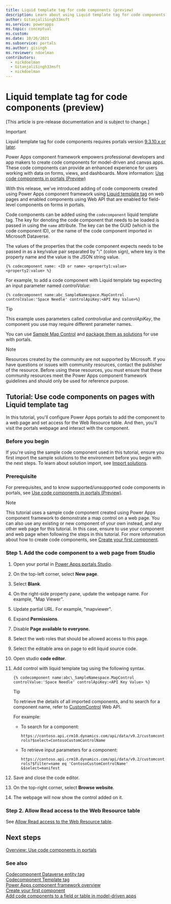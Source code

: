 ```yaml
---
title: Liquid template tag for code components (preview)
description: Learn about using Liquid template tag for code components through portals Studio.
author: GitanjaliSingh33msft
ms.service: powerapps
ms.topic: conceptual
ms.custom: 
ms.date: 10/26/2021
ms.subservice: portals
ms.author: gisingh
ms.reviewer: ndoelman
contributors:
  - nickdoelman
  - GitanjaliSingh33msft
  - nickdoelman
---
```


# Liquid template tag for code components (preview)

[This article is pre-release documentation and is subject to change.]

> [!IMPORTANT]
> Liquid template tag for code components requires portals version [9.3.10.x or later](/power-platform/released-versions/portals/portalupdate9310x).

Power Apps component framework empowers professional developers and app makers to create code components for model-driven and canvas apps. These code components can provide an enhanced experience for users working with data on forms, views, and dashboards. More information: [Use code components in portals (Preview)](component-framework.md)

With this release, we've introduced adding of code components created using Power Apps component framework using [Liquid template tag](liquid/template-tags.md#codecomponent) on web pages and enabled components using Web API that are enabled for field-level components on forms in portals.

Code components can be added using the `codecomponent` liquid template tag. The key for denoting the code component that needs to be loaded is passed in using the `name` attribute. The key can be the GUID (which is the code component ID), or the name of the code component imported in Microsoft Dataverse.

The values of the properties that the code component expects needs to be passed in as a key/value pair separated by "**:**" (colon sign), where key is the property name and the value is the JSON string value.

```
{% codecomponent name: <ID or name> <property1:value> <property2:value> %}
```

For example, to add a code component with Liquid template tag expecting an input parameter named *controlValue*:

```
{% codecomponent name:abc_SampleNamespace.MapControl controlValue:'Space Needle' controlApiKey:<API Key Value>%}
```

> [!TIP]
> This example uses parameters called *controlvalue* and *controlApiKey*, the component you use may require different parameter names.

You can use [Sample Map Control](../../developer/component-framework/sample-controls/map-control.md) and [package them as solutions](../../developer/component-framework/implementing-controls-using-typescript.md#packaging-your-code-components) for use with portals.

> [!NOTE]
> Resources created by the community are not supported by Microsoft. If you have questions or issues with community resources, contact the publisher of the resource. Before using these resources, you must ensure that these community resources meet the Power Apps component framework guidelines and should only be used for reference purpose.

## Tutorial: Use code components on pages with Liquid template tag

In this tutorial, you'll configure Power Apps portals to add the component to a web page and set access for the Web Resource table. And then, you'll visit the portals webpage and interact with the component.

### Before you begin

If you're using the sample code component used in this tutorial, ensure you first import the sample solutions to the environment before you begin with the next steps. To learn about solution import, see [Import solutions](../data-platform/import-update-export-solutions.md).

### Prerequisite

For prerequisites, and to know supported/unsupported code components in portals, see [Use code components in portals (Preview)](component-framework.md).

> [!NOTE]
> This tutorial uses a sample code component created using Power Apps component framework to demonstrate a map control on a web page. You can also use any existing or new component of your own instead, and any other web page for this tutorial. In this case, ensure to use your component and web page when following the steps in this tutorial. For more information about how to create code components, see [Create your first component](../../developer/component-framework/implementing-controls-using-typescript.md).

### Step 1. Add the code component to a web page from Studio

1. Open your portal in [Power Apps portals Studio](portal-designer-anatomy.md).

1. On the top-left corner, select **New page**.

1. Select **Blank**.

1. On the right-side property pane, update the webpage name. For example, "Map Viewer".

1. Update partial URL. For example, "mapviewer".

1. Expand **Permissions**.

1. Disable **Page available to everyone.**

1. Select the web roles that should be allowed access to this page.

1. Select the editable area on page to edit liquid source code.

1. Open studio **code editor**.

1. Add control with liquid template tag using the following syntax.

    ```
    {% codecomponent name:abc\_SampleNamespace.MapControl controlValue:'Space Needle' controlApiKey:<API Key Value> %}
    ```

    > [!TIP]
    > To retrieve the details of all imported components, and to search for a component name, refer to [CustomControl](../../developer/data-platform/reference/entities/customcontrol.md) Web API.

    For example:

    -   To search for a component:

        `https://contoso.api.crm10.dynamics.com/api/data/v9.2/customcontrols?$select=ContosoCustomControlName`

    -   To retrieve input parameters for a component:

        `https://contoso.api.crm10.dynamics.com/api/data/v9.2/customcontrols?$filter=name eq 'ContosoCustomControlName' &$select=manifest`

1. Save and close the code editor.

1. On the top-right corner, select **Browse website**.

1. The webpage will now show the control added on it.

### Step 2. Allow Read access to the Web Resource table

See [Allow Read access to the Web Resource table](component-framework-tutorial.md#step-5-allow-read-access-to-the-web-resource-table).

## Next steps

[Overview: Use code components in portals](component-framework.md)

### See also

[Codecomponent Dataverse entity tag](liquid/portals-entity-tags.md#codecomponent) <br>
[Codecomponent Template tag](liquid/template-tags.md#codecomponent) <br>
[Power Apps component framework overview](../../developer/component-framework/overview.md) <br>
[Create your first component](../../developer/component-framework/implementing-controls-using-typescript.md) <br>
[Add code components to a field or table in model-driven apps](../../developer/component-framework/add-custom-controls-to-a-field-or-entity.md)
